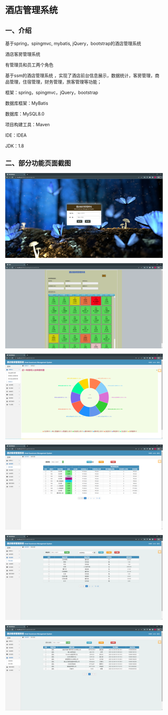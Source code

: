 # 酒店管理系统

## 一、介绍

基于spring，spingmvc, mybatis,  jQuery，bootstrap的酒店管理系统

酒店客房管理系统

有管理员和员工两个角色

基于ssm的酒店管理系统 ，实现了酒店前台信息展示，数据统计，客房管理，商品管理，住宿管理，财务管理，旅客管理等功能；

框架：spring，spingmvc，jQuery，bootstrap

数据库框架：MyBatis

数据库：MySQL8.0

项目构建工具：Maven

IDE：IDEA

JDK：1.8

## 二、部分功能页面截图

![img.png](imgs/img.png)

![img_1.png](imgs/img_1.png)

![img_2.png](imgs/img_2.png)

![img_3.png](imgs/img_3.png)

![img_4.png](imgs/img_4.png)

![img_5.png](imgs/img_5.png)
